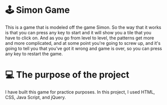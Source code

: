 # 🕹 Simon Game

This is a game that is modeled off the game Simon. So the way that it works is that you can press any key to start and it will show you a tile that you have to click on. And as you go from level to level, the patterns get more and more complicated, and at some point you're going to screw up, and it's going to tell you that you’ve got it wrong and game is over, so you can press any key to restart the game.

# 💻 The purpose of the project 

I have built this game for practice purposes. In this project, I used HTML, CSS, Java Script, and jQuery.
